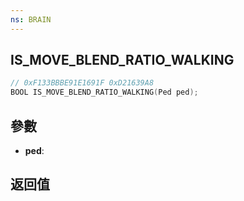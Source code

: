 ```yaml
---
ns: BRAIN
---
```

## IS_MOVE_BLEND_RATIO_WALKING

```c
// 0xF133BBBE91E1691F 0xD21639A8
BOOL IS_MOVE_BLEND_RATIO_WALKING(Ped ped);
```


## 參數
* **ped**: 

## 返回值
